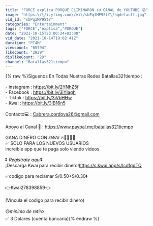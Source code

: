 ```yaml
---
title: "FORCE explica PORQUE ELIMINARON su CANAL de YOUTUBE 😟"
image: "https:\/\/i.ytimg.com\/vi\/sbPq1MP9StY\/hqdefault.jpg"
vid_id: "sbPq1MP9StY"
categories: "Entertainment"
tags: ["FORCE","explica","PORQUE"]
date: "2021-10-15T23:00:24+03:00"
vid_date: "2021-10-14T19:02:41Z"
duration: "PT4M"
viewcount: "65794"
likeCount: "2929"
dislikeCount: "29"
channel: "Batallas321tiempo"
---
```

{% raw %}Siguenos En Todas Nuetras Redes Batallas321tiempo : <br /><br />- instagram : <a rel="nofollow" target="blank" href="https://bit.ly/2YNhZ5f">https://bit.ly/2YNhZ5f</a> <br />- Facebook : <a rel="nofollow" target="blank" href="https://bit.ly/3iYIagh">https://bit.ly/3iYIagh</a> <br />- Tiktok : <a rel="nofollow" target="blank" href="https://bit.ly/3iVbHHw">https://bit.ly/3iVbHHw</a> <br />- Kwai : <a rel="nofollow" target="blank" href="https://bit.ly/3lB16n5">https://bit.ly/3lB16n5</a> <br /><br />Contacto💻 : Cabrera.cordova26@gmail.com <br /><br />Apoyo al Canal 🤑 : <a rel="nofollow" target="blank" href="https://www.paypal.me/batallas321tiempo">https://www.paypal.me/batallas321tiempo</a><br /><br />GANA DINERO CON *kWAI* 🔥🤑🤑🤑🤑<br />✅ SOLO PARA LOS NUEVOS USUARIOS<br />increible app que te paga solo viendo videos<br /><br />⏬ *Registrate aqui*⏬<br />¡Descarga Kwai para recibir dinero!<a rel="nofollow" target="blank" href="https://s.kwai.app/s/IcdfqdTQ">https://s.kwai.app/s/IcdfqdTQ</a><br /><br />✅codigo para reclamar S/0.50+S/0.30⏬<br /><br />👉Kwai278398859👈<br /><br />(Vincula el codigo para recibir dinero)<br /><br />🟡*minimo de retiro*<br />✅ 3 Dolares (cuenta bancaria){% endraw %}
